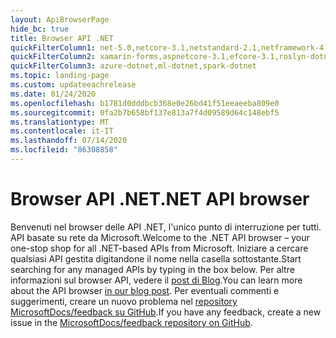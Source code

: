 ```yaml
---
layout: ApiBrowserPage
hide_bc: true
title: Browser API .NET
quickFilterColumn1: net-5.0,netcore-3.1,netstandard-2.1,netframework-4.8
quickFilterColumn2: xamarin-forms,aspnetcore-3.1,efcore-3.1,roslyn-dotnet
quickFilterColumn3: azure-dotnet,ml-dotnet,spark-dotnet
ms.topic: landing-page
ms.custom: updateeachrelease
ms.date: 01/24/2020
ms.openlocfilehash: b1781d0dddbcb368e0e26bd41f51eeaeeba809e0
ms.sourcegitcommit: 0fa2b7b658bf137e813a7f4d09589d64c148ebf5
ms.translationtype: MT
ms.contentlocale: it-IT
ms.lasthandoff: 07/14/2020
ms.locfileid: "86308858"
---
```

# <a name="net-api-browser"></a><span data-ttu-id="2b08d-102">Browser API .NET</span><span class="sxs-lookup"><span data-stu-id="2b08d-102">.NET API browser</span></span>

<span data-ttu-id="2b08d-103">Benvenuti nel browser delle API .NET, l'unico punto di interruzione per tutti. API basate su rete da Microsoft.</span><span class="sxs-lookup"><span data-stu-id="2b08d-103">Welcome to the .NET API browser – your one-stop shop for all .NET-based APIs from Microsoft.</span></span> <span data-ttu-id="2b08d-104">Iniziare a cercare qualsiasi API gestita digitandone il nome nella casella sottostante.</span><span class="sxs-lookup"><span data-stu-id="2b08d-104">Start searching for any managed APIs by typing in the box below.</span></span> <span data-ttu-id="2b08d-105">Per altre informazioni sul browser API, vedere il [post di Blog](https://aka.ms/apibrowser).</span><span class="sxs-lookup"><span data-stu-id="2b08d-105">You can learn more about the API browser [in our blog post](https://aka.ms/apibrowser).</span></span> <span data-ttu-id="2b08d-106">Per eventuali commenti e suggerimenti, creare un nuovo problema nel [repository MicrosoftDocs/feedback su GitHub](https://github.com/MicrosoftDocs/feedback/issues).</span><span class="sxs-lookup"><span data-stu-id="2b08d-106">If you have any feedback, create a new issue in the [MicrosoftDocs/feedback repository on GitHub](https://github.com/MicrosoftDocs/feedback/issues).</span></span>
